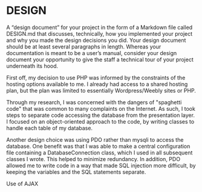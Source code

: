 # DESIGN

A “design document” for your project in the form of a Markdown file called DESIGN.md that discusses, technically, how you implemented your project and why you made the design decisions you did. Your design document should be at least several paragraphs in length. Whereas your documentation is meant to be a user’s manual, consider your design document your opportunity to give the staff a technical tour of your project underneath its hood.

First off, my decision to use PHP was informed by the constraints of the hosting options available to me. I already had access to a shared hosting plan, but the plan was limited to essentially Wordpress/Weebly sites or PHP. 

Through my research, I was concerned with the dangers of "spaghetti code" that was common to many complaints on the Internet. As such, I took steps to separate code accessing the database from the presentation layer. I focused on an object-oriented approach to the code, by writing classes to handle each table of my database.

Another design choice was using PDO rather than mysqli to access the database. One benefit was that I was able to make a central configuration file containing a DatabaseConnection class, which I used in all subsequent classes I wrote. This helped to minimize redundancy. In addition, PDO allowed me to write code in a way that made SQL injection more difficult, by keeping the variables and the SQL statements separate.

Use of AJAX